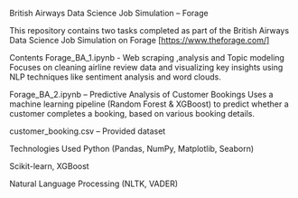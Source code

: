 British Airways Data Science Job Simulation – Forage

This repository contains two tasks completed as part of the British Airways Data Science Job Simulation on Forage [https://www.theforage.com/]

Contents
Forage_BA_1.ipynb - Web scraping ,analysis and Topic modeling
Focuses on cleaning airline review data and visualizing key insights using NLP techniques like sentiment analysis and word clouds.

Forage_BA_2.ipynb – Predictive Analysis of Customer Bookings
Uses a machine learning pipeline (Random Forest & XGBoost) to predict whether a customer completes a booking, based on various booking details.

customer_booking.csv – Provided dataset


Technologies Used
Python (Pandas, NumPy, Matplotlib, Seaborn)

Scikit-learn, XGBoost

Natural Language Processing (NLTK, VADER)



